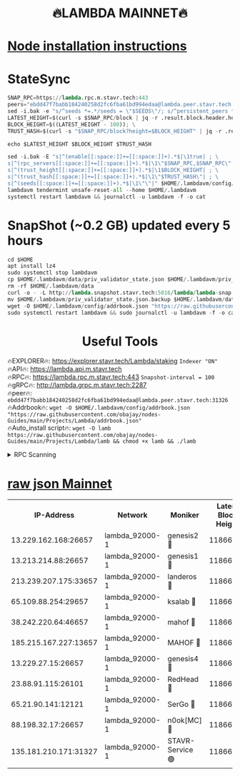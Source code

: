 <h1 align="center"> 🔥LAMBDA MAINNET🔥</h1>


[Node installation instructions](https://github.com/obajay/nodes-Guides/tree/main/Projects/Lambda)
=


# StateSync
```python
SNAP_RPC=https://lambda.rpc.m.stavr.tech:443
peers="ebdd47f7babb184240258d2fc6fba61bd994edaa@lambda.peer.stavr.tech:31326" 
sed -i.bak -e "s/^seeds *=.*/seeds = \"$SEEDS\"/; s/^persistent_peers *=.*/persistent_peers = \"$PEERS\"/" $HOME/.lambdavm/config/config.toml
LATEST_HEIGHT=$(curl -s $SNAP_RPC/block | jq -r .result.block.header.height); \
BLOCK_HEIGHT=$((LATEST_HEIGHT - 100)); \
TRUST_HASH=$(curl -s "$SNAP_RPC/block?height=$BLOCK_HEIGHT" | jq -r .result.block_id.hash)

echo $LATEST_HEIGHT $BLOCK_HEIGHT $TRUST_HASH

sed -i.bak -E "s|^(enable[[:space:]]+=[[:space:]]+).*$|\1true| ; \
s|^(rpc_servers[[:space:]]+=[[:space:]]+).*$|\1\"$SNAP_RPC,$SNAP_RPC\"| ; \
s|^(trust_height[[:space:]]+=[[:space:]]+).*$|\1$BLOCK_HEIGHT| ; \
s|^(trust_hash[[:space:]]+=[[:space:]]+).*$|\1\"$TRUST_HASH\"| ; \
s|^(seeds[[:space:]]+=[[:space:]]+).*$|\1\"\"|" $HOME/.lambdavm/config/config.toml
lambdavm tendermint unsafe-reset-all --home $HOME/.lambdavm
systemctl restart lambdavm && journalctl -u lambdavm -f -o cat

```
# SnapShot (~0.2 GB) updated every 5 hours
```python
cd $HOME
apt install lz4
sudo systemctl stop lambdavm
cp $HOME/.lambdavm/data/priv_validator_state.json $HOME/.lambdavm/priv_validator_state.json.backup
rm -rf $HOME/.lambdavm/data
curl -o - -L http://lambda.snapshot.stavr.tech:5016/lambda/lambda-snap.tar.lz4 | lz4 -c -d - | tar -x -C $HOME/.lambdavm --strip-components 2
mv $HOME/.lambdavm/priv_validator_state.json.backup $HOME/.lambdavm/data/priv_validator_state.json
wget -O $HOME/.lambdavm/config/addrbook.json "https://raw.githubusercontent.com/obajay/nodes-Guides/main/Projects/Lambda/addrbook.json"
sudo systemctl restart lambdavm && sudo journalctl -u lambdavm -f -o cat
```
 <h1 align="center"> Useful Tools</h1>

🔥EXPLORER🔥:      https://explorer.stavr.tech/Lambda/staking	        `Indexer "ON"` \
🔥API🔥: 			 		 https://lambda.api.m.stavr.tech \
🔥RPC🔥:           https://lambda.rpc.m.stavr.tech:443	              `Snapshot-interval = 100` \
🔥gRPC🔥:          http://lambda.grpc.m.stavr.tech:2287 \
🔥peer🔥:					 `ebdd47f7babb184240258d2fc6fba61bd994edaa@lambda.peer.stavr.tech:31326` \
🔥Addrbook🔥:    ```wget -O $HOME/.lambdavm/config/addrbook.json "https://raw.githubusercontent.com/obajay/nodes-Guides/main/Projects/Lambda/addrbook.json"``` \
🔥Auto_install script🔥: ```wget -O lamb https://raw.githubusercontent.com/obajay/nodes-Guides/main/Projects/Lambda/lamb && chmod +x lamb && ./lamb```


<details>
<summary>RPC Scanning</summary>

<h2 align="center"> We scan nodes in real time every 4 hours. And we provide the final result of RPC endpoints.
We cannot influence the operation of these nodes in any way. </h2>


```python
If Voting Power is higher than 0 --> then the Node is a validator of the network and may be subject to attack and be a potential threat to the chain.
```
```python
We marked such validators with a red symbol
```

</details>

[raw json Mainnet](https://rpc-check.lambm.stavr.tech/lambm/rpc-lambm-result.json)
=


<table><tr><th>IP-Address</th><th>Network</th><th>Moniker</th><th>Latest Block Height</th><th>Earliest Block Height</th><th>Catching Up</th><th>Tx Index</th><th>Voting Power</th><th>Scan Time</th></tr><tr><td>13.229.162.168:26657</td><td>lambda_92000-1</td><td>genesis2 🔴</td><td>11866753</td><td>1</td><td>False</td><td>on</td><td>16097445</td><td>2024-02-23T18:28:41.380519396UTC</td></tr><tr><td>13.213.214.88:26657</td><td>lambda_92000-1</td><td>genesis1 🔴</td><td>11866754</td><td>1</td><td>False</td><td>on</td><td>737835</td><td>2024-02-23T18:28:46.336670801UTC</td></tr><tr><td>213.239.207.175:33657</td><td>lambda_92000-1</td><td>landeros 🔴</td><td>11866751</td><td>8136001</td><td>False</td><td>off</td><td>1816097</td><td>2024-02-23T18:28:33.709790521UTC</td></tr><tr><td>65.109.88.254:29657</td><td>lambda_92000-1</td><td>ksalab 🔴</td><td>11866755</td><td>8715001</td><td>False</td><td>on</td><td>510465</td><td>2024-02-23T18:28:51.229371160UTC</td></tr><tr><td>38.242.220.64:46657</td><td>lambda_92000-1</td><td>mahof 🔴</td><td>11866756</td><td>10131001</td><td>False</td><td>off</td><td>770350</td><td>2024-02-23T18:28:56.034474587UTC</td></tr><tr><td>185.215.167.227:13657</td><td>lambda_92000-1</td><td>MAHOF 🔴</td><td>11866754</td><td>10134001</td><td>False</td><td>on</td><td>2051510</td><td>2024-02-23T18:28:45.130860998UTC</td></tr><tr><td>13.229.27.15:26657</td><td>lambda_92000-1</td><td>genesis4 🔴</td><td>11866754</td><td>11043001</td><td>False</td><td>on</td><td>9568793</td><td>2024-02-23T18:28:44.742639355UTC</td></tr><tr><td>23.88.91.115:26101</td><td>lambda_92000-1</td><td>RedHead 🔴</td><td>11866751</td><td>11766751</td><td>False</td><td>off</td><td>553202</td><td>2024-02-23T18:28:34.022083289UTC</td></tr><tr><td>65.21.90.141:12121</td><td>lambda_92000-1</td><td>SerGo 🔴</td><td>11866756</td><td>11766756</td><td>False</td><td>off</td><td>10612166</td><td>2024-02-23T18:28:55.706270301UTC</td></tr><tr><td>88.198.32.17:26657</td><td>lambda_92000-1</td><td>n0ok[MC] 🔴</td><td>11866756</td><td>11766756</td><td>False</td><td>off</td><td>1578630</td><td>2024-02-23T18:29:00.090454997UTC</td></tr><tr><td>135.181.210.171:31327</td><td>lambda_92000-1</td><td>STAVR-Service 🟢</td><td>11866755</td><td>11863001</td><td>False</td><td>on</td><td>0</td><td>2024-02-23T18:28:50.798589510UTC</td></tr></table>
